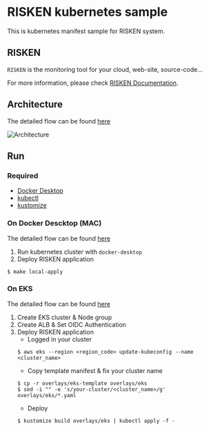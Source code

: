 # RISKEN kubernetes sample

This is kubernetes manifest sample for RISKEN system.

## RISKEN

`RISKEN` is the monitoring tool for your cloud, web-site, source-code...

For more information, please check [RISKEN Documentation](https://docs.security-hub.jp/).

## Architecture

The detailed flow can be found [here](https://docs.security-hub.jp/admin/infra_architecture/)

![Architecture](https://user-images.githubusercontent.com/25426601/139044505-308e49ed-9fc5-4656-bd4e-59db7f65b61f.png "Architecture")

## Run

### Required

- [Docker Desktop](https://www.docker.com/products/docker-desktop)
- [kubectl](https://kubernetes.io/ja/docs/tasks/tools/install-kubectl/)
- [kustomize](https://kubectl.docs.kubernetes.io/installation/kustomize/)

### On Docker Descktop (MAC)

The detailed flow can be found [here](https://docs.security-hub.jp/admin/infra_local/)

1. Run kubernetes cluster with `docker-desktop`
2. Deploy RISKEN application
```shell
$ make local-apply
```

### On EKS

The detailed flow can be found [here](https://docs.security-hub.jp/admin/infra_aws/)

1. Create EKS cluster & Node group
2. Create ALB & Set OIDC Authentication
3. Deploy RISKEN application
    - Logged in your cluster
    ```shell
    $ aws eks --region <region_code> update-kubeconfig --name <cluster_name>
    ```
    - Copy template manifest & fix your cluster name
    ```shell
    $ cp -r overlays/eks-template overlays/eks
    $ sed -i "" -e 's/your-cluster/<cluster_name>/g' overlays/eks/*.yaml
    ```
    - Deploy 
    ```shell
    $ kustomize build overlays/eks | kubectl apply -f -
    ```
